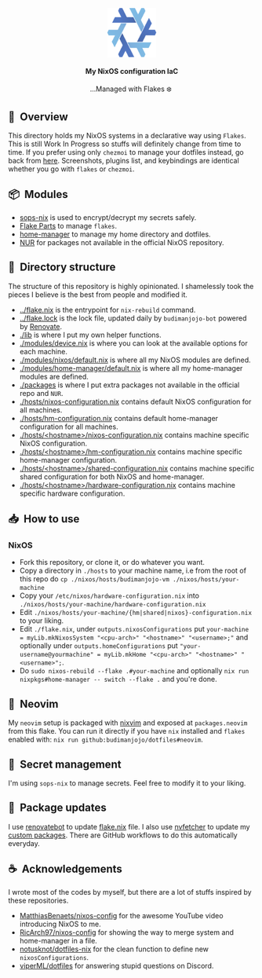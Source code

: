 <div align="center">

<img src="https://raw.githubusercontent.com/NixOS/nixos-artwork/376ed4ba8dc2e611b7e8a62fdc680967ead5bd87/logo/nix-snowflake.svg" align="center" width="100px" height="100px"/>

#### My NixOS configuration IaC

...Managed with Flakes :snowflake:&nbsp;

</div>


## :book:&nbsp; Overview

This directory holds my NixOS systems in a declarative way using `Flakes`.
This is still Work In Progress so stuffs will definitely change from time to time.
If you prefer using only `chezmoi` to manage your dotfiles instead, go back from [here](../README.md).
Screenshots, plugins list, and keybindings are identical whether you go with `flakes` or `chezmoi`.

## :package:&nbsp; Modules

- [sops-nix](https://github.com/Mic92/sops-nix) is used to encrypt/decrypt my secrets safely.
- [Flake Parts](https://github.com/hercules-ci/flake-parts) to manage `flakes`.
- [home-manager](https://github.com/nix-community/home-manager) to manage my home directory and dotfiles.
- [NUR](https://github.com/nix-community/NUR) for packages not available in the official NixOS repository.

## :open_file_folder:&nbsp; Directory structure

The structure of this repository is highly opinionated.
I shamelessly took the pieces I believe is the best from people and modified it.

- [../flake.nix](../flake.nix) is the entrypoint for `nix-rebuild` command.
- [../flake.lock](../flake.lock) is the lock file, updated daily by `budimanjojo-bot` powered by [Renovate](https://github.com/renovatebot/renovate).
- [./lib](./lib) is where I put my own helper functions.
- [./modules/device.nix](./modules/device.nix) is where you can look at the available options for each machine.
- [./modules/nixos/default.nix](./modules/nixos/default.nix) is where all my NixOS modules are defined.
- [./modules/home-manager/default.nix](./modules/home-manager/default.nix) is where all my home-manager modules are defined.
- [./packages](./packages) is where I put extra packages not available in the official repo and `NUR`.
- [./hosts/nixos-configuration.nix](./hosts/nixos-configuration.nix) contains default NixOS configuration for all machines.
- [./hosts/hm-configuration.nix](./hosts/hm-configuration.nix) contains default home-manager configuration for all machines.
- [./hosts/\<hostname\>/nixos-configuration.nix](./hosts/budimanjojo-main/nixos-configuration.nix) contains machine specific NixOS configuration.
- [./hosts/\<hostname\>/hm-configuration.nix](./hosts/budimanjojo-main/hm-configuration.nix) contains machine specific home-manager configuration.
- [./hosts/\<hostname\>/shared-configuration.nix](./hosts/budimanjojo-main/shared-configuration.nix) contains machine specific shared configuration for both NixOS and home-manager.
- [./hosts/\<hostname\>/hardware-configuration.nix](./hosts/budimanjojo-vm/hardware-configuration.nix) contains machine specific hardware configuration.

## :inbox_tray:&nbsp; How to use

### NixOS

- Fork this repository, or clone it, or do whatever you want.
- Copy a directory in `./hosts` to your machine name, i.e from the root of this repo do `cp ./nixos/hosts/budimanjojo-vm ./nixos/hosts/your-machine`
- Copy your `/etc/nixos/hardware-configuration.nix` into `./nixos/hosts/your-machine/hardware-configuration.nix`
- Edit `./nixos/hosts/your-machine/{hm|shared|nixos}-configuration.nix` to your liking.
- Edit `./flake.nix`, under `outputs.nixosConfigurations` put `your-machine = myLib.mkNixosSystem "<cpu-arch>" "<hostname>" "<username>;"` and optionally under `outputs.homeConfigurations` put `"your-username@yourmachine" = myLib.mkHome "<cpu-arch>" "<hostname>" "<username>";`.
- Do `sudo nixos-rebuild --flake .#your-machine` and optionally `nix run nixpkgs#home-manager -- switch --flake .` and you're done.

## :pencil:&nbsp; Neovim

My `neovim` setup is packaged with [nixvim](https://github.com/nix-community/nixvim) and exposed at `packages.neovim` from this flake.
You can run it directly if you have `nix` installed and `flakes` enabled with: `nix run github:budimanjojo/dotfiles#neovim`.

## :lock_with_ink_pen:&nbsp; Secret management

I'm using `sops-nix` to manage secrets.
Feel free to modify it to your liking.

## :robot:&nbsp; Package updates

I use [renovatebot](https://github.com/renovatebot/renovate) to update [flake.nix](../flake.nix) file.
I also use [nvfetcher](https://github.com/berberman/nvfetcher) to update my [custom packages](./packages/_sources/generated.nix).
There are GitHub workflows to do this automatically everyday.

## :coffee:&nbsp; Acknowledgements

I wrote most of the codes by myself, but there are a lot of stuffs inspired by these repositories.

* [MatthiasBenaets/nixos-config](https://github.com/MatthiasBenaets/nixos-config) for the awesome YouTube video introducing NixOS to me.
* [RicArch97/nixos-config](https://github.com/RicArch97/nixos-config) for showing the way to merge system and home-manager in a file.
* [notusknot/dotfiles-nix](https://github.com/notusknot/dotfiles-nix) for the clean function to define new `nixosConfigurations`.
* [viperML/dotfiles](https://github.com/viperML/dotfiles) for answering stupid questions on Discord.
